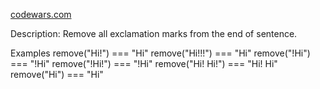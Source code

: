 [codewars.com](https://www.codewars.com/kata/57faece99610ced690000165/solutions/javascript/me/best_practice)

Description:
Remove all exclamation marks from the end of sentence.

Examples
remove("Hi!") === "Hi"
remove("Hi!!!") === "Hi"
remove("!Hi") === "!Hi"
remove("!Hi!") === "!Hi"
remove("Hi! Hi!") === "Hi! Hi"
remove("Hi") === "Hi"
